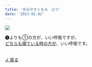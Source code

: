 ```yaml
---
title: '歩みやすくなる　2/3'
date: '2023-01-02'
---
```

![](/images/a_01_.jpg)

➊よりも①の方が、いい呼吸ですが、   
[どちらも寝ている時の方が]()、いい呼吸です。

　  
[ ↲ 戻る ](/posts/00)
